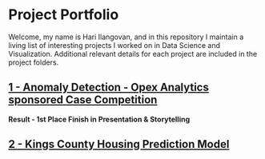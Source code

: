 # Project Portfolio

Welcome, my name is Hari Ilangovan, and in this repository I maintain a living list of interesting projects I worked on in Data Science and Visualization. Additional relevant details for each project are included in the project folders.

## [1 - Anomaly Detection - Opex Analytics sponsored Case Competition](https://github.com/LifeOfHi/project-portfolio/tree/master/Project%201%20-%20Opex%20Analytics%20Case)

**Result - 1st Place Finish in Presentation & Storytelling**

## [2 - Kings County Housing Prediction Model](https://github.com/LifeOfHi/project-portfolio/tree/master/Project%202%20-%20Housing%20Price%20Analysis)
